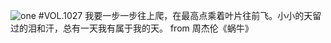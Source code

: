 ![one](http://image.wufazhuce.com/FiMnY_ZpmRZSKbWAjqYuSS5kP01J)
#VOL.1027
我要一步一步往上爬，在最高点乘着叶片往前飞。小小的天留过的泪和汗，总有一天我有属于我的天。 from 周杰伦《蜗牛》